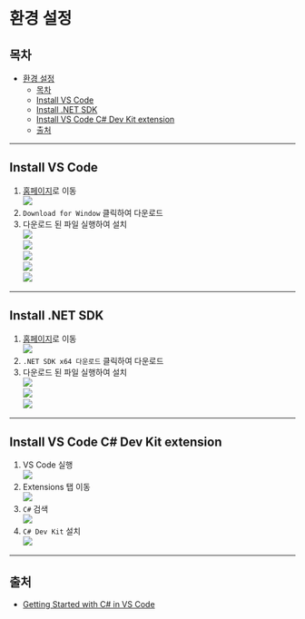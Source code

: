 # 환경 설정
## 목차
- [환경 설정](#환경-설정)
  - [목차](#목차)
  - [Install VS Code](#install-vs-code)
  - [Install .NET SDK](#install-net-sdk)
  - [Install VS Code C# Dev Kit extension](#install-vs-code-c-dev-kit-extension)
  - [출처](#출처)

---
## Install VS Code

1. [홈페이지](https://code.visualstudio.com/)로 이동<br/>![](../img/08_환경설정/01_install_vscode_1.png)
2. `Download for Window` 클릭하여 다운로드
3. 다운로드 된 파일 실행하여 설치
    <br/>![](../img/08_환경설정/01_install_vscode_2.png)
    <br/>![](../img/08_환경설정/01_install_vscode_3.png)
    <br/>![](../img/08_환경설정/01_install_vscode_4.png)
    <br/>![](../img/08_환경설정/01_install_vscode_5.png)
    <br/>![](../img/08_환경설정/01_install_vscode_6.png)
---
## Install .NET SDK

1. [홈페이지](https://dotnet.microsoft.com/ko-kr/download)로 이동<br>![](../img/08_환경설정/02_install_dotnet_1.png)
2. `.NET SDK x64 다운로드` 클릭하여 다운로드
3. 다운로드 된 파일 실행하여 설치
    <br/>![](../img/08_환경설정/02_install_dotnet_2.png)
    <br/>![](../img/08_환경설정/02_install_dotnet_3.png)
    <br/>![](../img/08_환경설정/02_install_dotnet_4.png)

---
## Install VS Code C# Dev Kit extension

1. VS Code 실행
    <br/>![](../img/08_환경설정/03_install_csharp_dev_kit_extension_01.png)
2. Extensions 탭 이동
    <br/>![](../img/08_환경설정/03_install_csharp_dev_kit_extension_02.png)
3. `C#` 검색
    <br/>![](../img/08_환경설정/03_install_csharp_dev_kit_extension_03.png)
4. `C# Dev Kit` 설치
    <br/>![](../img/08_환경설정/03_install_csharp_dev_kit_extension_04.png)
---
## 출처
 - [Getting Started with C# in VS Code](https://code.visualstudio.com/docs/csharp/get-started)

